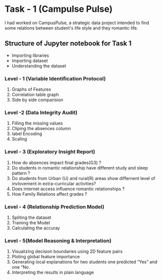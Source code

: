 # Task - 1 (Campulse Pulse)
I had worked on CampusPulse, a strategic data project intended to find some relations between student's life style and they romantic life. 


## Structure of Jupyter notebook for Task 1

* Importing libraries
* Importing dataset
* Understanding the dataset

### Level - 1 (Variable Identification Protocol)
1. Graphs of Features
2. Correlation table graph 
3. Side by side comparision

### Level -2 (Data Integrity Audit)
1. Filling the missing values 
2. Cliping the absences column
3. label Encoding
4. Scaling

### Level - 3 (Exploratory Insight Report)
1. How do absences impact final grades(G3) ?
2. Do students in romantic relationship have different study and sleep pattern ?
3. Do students from Urban (U) and rural(R) areas show differnent level of invlovement in extra-curricular activities?
4. Does internet access influence romantic relationships ?
5. How Family Relations affect grades ?

### Level - 4 (Relationship Prediction Model)
1. Spliting the dataset
2. Training the Model
3. Calculating the accuray

### Level - 5(Model Reasoning & Interpretation)
1. Visualizing decision boundaries using 2D feature pairs
2. Ploting global feature importance
3. Generating local explanations for two students one predicted “Yes” and one “No.
4. Interpreting the results in plain language




